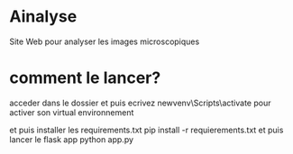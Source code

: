 # Ainalyse
Site Web pour analyser les images microscopiques
# comment le lancer?
acceder dans le dossier et puis ecrivez newvenv\Scripts\activate pour activer son virtual environnement 

et puis installer les requirements.txt
pip install -r requierements.txt
et puis lancer le flask app 
python app.py 

